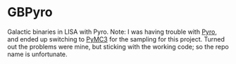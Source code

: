 # GBPyro

Galactic binaries in LISA with Pyro.  Note: I was having trouble with
[Pyro](https://pyro.ai), and ended up switching to [PyMC3](https://docs.pymc.io)
for the sampling for this project.  Turned out the problems were mine, but
sticking with the working code; so the repo name is unfortunate.

